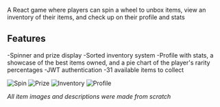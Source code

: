 A React game where players can spin a wheel to unbox items, view an inventory of their items, and check up on their profile and stats 

## Features
-Spinner and prize display
-Sorted inventory system
-Profile with stats, a showcase of the best items owned, and a pie chart of the player's rarity percentages 
-JWT authentication
-31 available items to collect 

![Spin](project_images/Spin "Spin")
![Prize](project_images/Prize "Prize")
![Inventory](project_images/Inventory "Inventory")
![Profile](project_images/Profile "Profile")

*All item images and descriptions were made from scratch*
